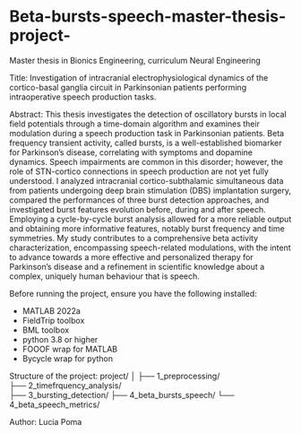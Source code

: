 # Beta-bursts-speech-master-thesis-project-
Master thesis in Bionics Engineering, curriculum Neural Engineering

Title: 
Investigation of intracranial electrophysiological dynamics of the cortico-basal ganglia circuit in Parkinsonian patients performing intraoperative speech production tasks.

Abstract: 
This thesis investigates the detection of oscillatory bursts in local field potentials through a time-domain algorithm and examines their modulation during a speech production task in Parkinsonian patients. Beta frequency transient activity, called bursts, is a well-established biomarker for Parkinson’s disease, correlating with symptoms and dopamine dynamics. Speech impairments are common in this disorder; however, the role of STN-cortico connections in speech production are not yet fully understood. I analyzed intracranial cortico-subthalamic simultaneous data from patients undergoing deep brain stimulation (DBS) implantation surgery, compared the performances of three burst detection approaches, and investigated burst features evolution before, during and after speech. Employing a cycle-by-cycle burst analysis allowed for a more reliable output and obtaining more informative features, notably burst frequency and time symmetries. My study contributes to a comprehensive beta activity characterization, encompassing speech-related modulations, with the intent to advance towards a more effective and personalized therapy for Parkinson’s disease and a refinement in scientific knowledge about a complex, uniquely human behaviour that is speech.

Before running the project, ensure you have the following installed:
- MATLAB 2022a 
- FieldTrip toolbox
- BML toolbox
- python 3.8 or higher
- FOOOF wrap for MATLAB
- Bycycle wrap for python

Structure of the project:
project/
│
├── 1_preprocessing/                   
├── 2_timefrquency_analysis/            
├── 3_bursting_detection/ 
├── 4_beta_bursts_speech/ 
└── 4_beta_speech_metrics/  

Author: Lucia Poma
